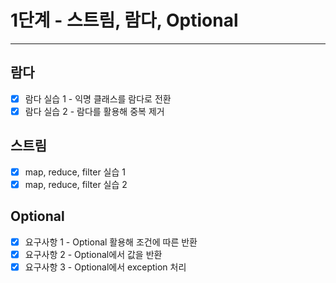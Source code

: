 1단계 - 스트림, 람다, Optional
=========================================================
---------------------------------------------------------

람다
---------------------------------------------------------
- [x] 람다 실습 1 - 익명 클래스를 람다로 전환
- [x] 람다 실습 2 - 람다를 활용해 중복 제거

스트림
---------------------------------------------------------
- [x] map, reduce, filter 실습 1
- [x] map, reduce, filter 실습 2

Optional
---------------------------------------------------------
- [x] 요구사항 1 - Optional 활용해 조건에 따른 반환
- [x] 요구사항 2 - Optional에서 값을 반환
- [x] 요구사항 3 - Optional에서 exception 처리
